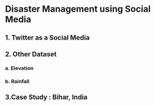 # Disaster Management using Social Media

## 1. Twitter as a Social Media

## 2. Other Dataset

### a. Elevation

### b. Rainfall

## 3.Case Study : Bihar, India
